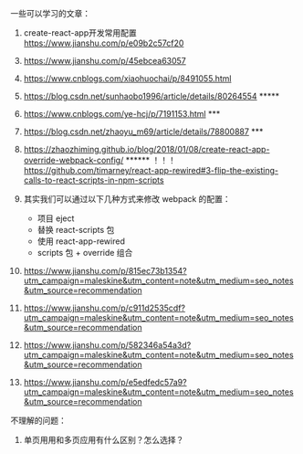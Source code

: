 一些可以学习的文章：
1. create-react-app开发常用配置
   https://www.jianshu.com/p/e09b2c57cf20
<!-- 2. https://www.cnblogs.com/tian-long/p/9237242.html -->
3. https://www.jianshu.com/p/45ebcea63057
4. https://www.cnblogs.com/xiaohuochai/p/8491055.html
5. https://blog.csdn.net/sunhaobo1996/article/details/80264554    *****
6. https://www.cnblogs.com/ye-hcj/p/7191153.html     ***
7. https://blog.csdn.net/zhaoyu_m69/article/details/78800887    ***
8. https://zhaozhiming.github.io/blog/2018/01/08/create-react-app-override-webpack-config/    ****** ！！！
   https://github.com/timarney/react-app-rewired#3-flip-the-existing-calls-to-react-scripts-in-npm-scripts

9. 其实我们可以通过以下几种方式来修改 webpack 的配置：
    * 项目 eject
    * 替换 react-scripts 包
    * 使用 react-app-rewired
    * scripts 包 + override 组合

10. https://www.jianshu.com/p/815ec73b1354?utm_campaign=maleskine&utm_content=note&utm_medium=seo_notes&utm_source=recommendation
11. https://www.jianshu.com/p/c911d2535cdf?utm_campaign=maleskine&utm_content=note&utm_medium=seo_notes&utm_source=recommendation
12. https://www.jianshu.com/p/582346a54a3d?utm_campaign=maleskine&utm_content=note&utm_medium=seo_notes&utm_source=recommendation
13. https://www.jianshu.com/p/e5edfedc57a9?utm_campaign=maleskine&utm_content=note&utm_medium=seo_notes&utm_source=recommendation

不理解的问题：
1. 单页用用和多页应用有什么区别？怎么选择？